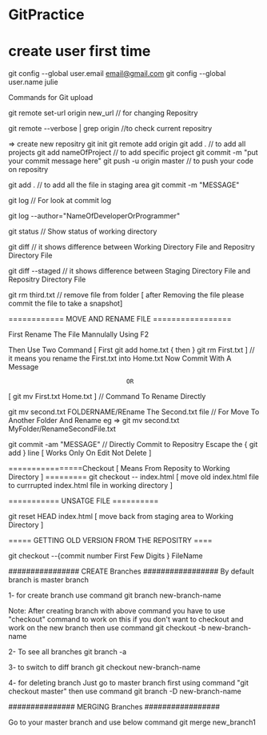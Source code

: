 # GitPractice

create user first time
======================
git config --global user.email email@gmail.com
git config --global user.name julie

Commands for Git upload

git remote set-url origin new_url      // for changing Repositry

git remote --verbose | grep origin       //to check current repositry

=> create new repositry
git init
git remote add origin <URL>
git add .                                // to add all projects
git add nameOfProject                    // to add specific project
git commit -m "put your commit message here"
git push -u origin master                 // to push your code on repositry



git add .          // to add all the file in staging area
git commit -m "MESSAGE"

git log // For look at commit log

git log --author="NameOfDeveloperOrProgrammer"

git status // Show status of working directory

git diff   // it shows difference between Working Directory File and Repositry Directory File

git diff --staged // it shows difference between Staging Directory File and Repositry Directory File

git rm third.txt // remove file from folder [ after Removing the file please commit the file to take a snapshot]

============ MOVE AND RENAME FILE =================

First Rename The File Mannulally Using F2

Then Use Two Command [ First git add home.txt { then } git rm First.txt ]   // it means you rename the First.txt into Home.txt Now Commit With A Message

                                     OR
[ git mv First.txt Home.txt ]   // Command To Rename Directly

git mv second.txt FOLDERNAME/REname The Second.txt file    // For Move To Another Folder And Rename
eg => git mv second.txt MyFolder/RenameSecondFile.txt

git commit -am "MESSAGE"  // Directly Commit to Repositry Escape the { git add } line [ Works Only On Edit Not Delete ]

================Checkout [ Means From Reposity to Working Directory ] =========
git checkout -- index.html  [ move old index.html file to currrupted index.html file in working directory ]

 =========== UNSATGE FILE ==========
 
 git reset HEAD index.html  [ move back from staging area to Working Directory ]
 
 ===== GETTING OLD VERSION FROM THE REPOSITRY ====
 
 git checkout --{commit number First Few Digits } FileName
 
 
 ################  CREATE Branches #################
 By default branch is master branch
 
 1- for create branch use command
     git branch new-branch-name
   
Note:  After creating branch with above command you have to use "checkout" command to work on this if you don't want to checkout and work on the new branch then use command
     git checkout -b new-branch-name
     
 2-  To see all branches
      git branch -a
      
 3- to switch to diff branch
       git checkout new-branch-name
       
 4- for deleting branch
          Just go to master branch first using command "git checkout master" then use command
          git branch -D new-branch-name
          
 ###############  MERGING Branches #################
 
 Go to your master branch and use below command
     git merge new_branch1
     
 
 
